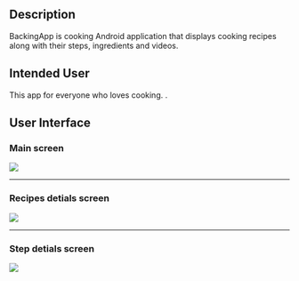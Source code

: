 ## Description
BackingApp is cooking Android application that displays cooking recipes along with their steps, ingredients and videos.

## Intended User
This app for everyone who loves cooking.
.
## User Interface
### Main screen
![](https://serving.photos.photobox.com/72232048b1f98d720f752f3f12e803a61118a94105f8c44f6695bd3201cf8f42d65c5e15.jpg)

________________________________________________________________________________________________________________________

### Recipes detials screen
![](https://serving.photos.photobox.com/4410430442a718c9fc6bc8fab65c1783aa8a0306ba124c5a74e57e85313a04c8fdb4db14.jpg)

________________________________________________________________________________________________________________________

### Step detials screen
![](https://serving.photos.photobox.com/6124811581625e9010e17a687ab045c8c4021de8cf6af86113afaea079b30555c1670d69.jpg)
